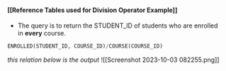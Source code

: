 #### [[Reference Tables used for Division Operator Example]]

- The query is to return the STUDENT_ID of students who are enrolled in **every** course.
```sql
ENROLLED(STUDENT_ID, COURSE_ID)/COURSE(COURSE_ID)
```
*this relation below is the output*
![[Screenshot 2023-10-03 082255.png]]


